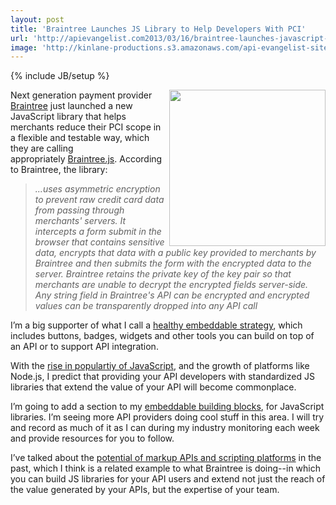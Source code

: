 ```yaml
---
layout: post
title: 'Braintree Launches JS Library to Help Developers With PCI'
url: 'http://apievangelist.com2013/03/16/braintree-launches-javascript-library-to-help-developers-with-pci/'
image: 'http://kinlane-productions.s3.amazonaws.com/api-evangelist-site/blog/braintree-logo.png'
---
```

{% include JB/setup %}
<p>
     <a href="https://www.braintreepayments.com/" target="_blank"><img src="https://s3.amazonaws.com/kinlane-productions/api-evangelist/braintree/braintree-logo.png"  width="250" align="right" /></a>
</p>
<p>
     Next generation payment provider <a href="https://www.braintreepayments.com/" target="_blank">Braintree</a> just launched a new JavaScript library that helps merchants reduce their PCI scope in a flexible and testable way, which they are calling appropriately <a href="https://www.braintreepayments.com/braintrust/braintree-js" target="_blank">Braintree.js</a>. According to Braintree, the library:
</p>
<blockquote>
     <em>...uses asymmetric encryption to prevent raw credit card data from passing through merchants' servers. It intercepts a form submit in the browser that contains sensitive data, encrypts that data with a public key provided to merchants by Braintree and then submits the form with the encrypted data to the server. Braintree retains the private key of the key pair so that merchants are unable to decrypt the encrypted fields server-side. Any string field in Braintree's API can be encrypted and encrypted values can be transparently dropped into any API call</em>
</blockquote>
<p>
     I’m a big supporter of what I call a <a title="embeddable API strategy" href="http://apievangelist.com/blog/tag.php?Search_Tag=Embeddable">healthy embeddable strategy</a>, which includes buttons, badges, widgets and other tools you can build on top of an API or to support API integration.
</p>
<p>
     With the <a href="https://github.com/languages">rise in populartiy of JavaScript</a>, and the growth of platforms like Node.js, I predict that providing your API developers with standardized JS libraries that extend the value of your API will become commonplace.
</p>
<p>
     I’m going to add a section to my <a title="embeddable building blocks" href="/buildingblocks/">embeddable building blocks</a>, for JavaScript libraries. I’m seeing more API providers doing cool stuff in this area. I will try and record as much of it as I can during my industry monitoring each week and provide resources for you to follow.
</p>
<p>
     I’ve talked about the <a href="/2013/01/16/markup-apis-and-api-scripting-platforms/">potential of markup APIs and scripting platforms</a> in the past, which I think is a related example to what Braintree is doing--in which you can build JS libraries for your API users and extend not just the reach of the value generated by your APIs, but the expertise of your team.
</p>
